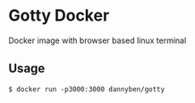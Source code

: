 Gotty Docker
==================================================

Docker image with browser based linux terminal


Usage
--------------------------------------------------

    $ docker run -p3000:3000 dannyben/gotty

